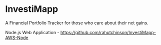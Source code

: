 # InvestiMapp
A Financial Portfolio Tracker for those who care about their net gains. 

Node.js Web Application  - https://github.com/rahutchinson/InvestiMapp-AWS-Node
